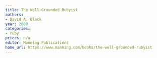 ```yaml
---
title: The Well-Grounded Rubyist
authors:
- David A. Black
year: 2009
categories:
- ruby
prices: n/a
editor: Manning Publications
home_url: https://www.manning.com/books/the-well-grounded-rubyist
---
```


